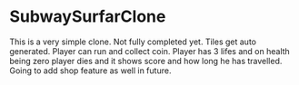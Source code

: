 # SubwaySurfarClone
This is a very simple clone. Not fully completed yet. Tiles get auto generated. Player can run and collect coin. Player has 3 lifes and on health being zero player dies and it shows score and how long he has travelled. Going to add shop feature as well in future.

